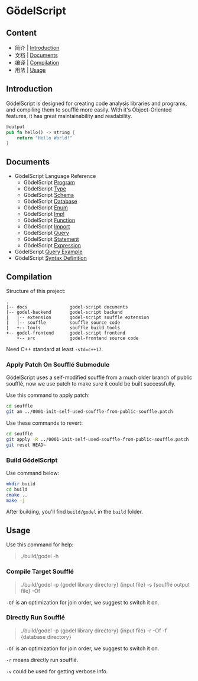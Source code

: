 # GödelScript

## Content

* 简介 | [Introduction](#introduction)
* 文档 | [Documents](#documents)
* 编译 | [Compilation](#compilation)
* 用法 | [Usage](#usage)

## Introduction

GödelScript is designed for creating code analysis libraries and programs,
and compiling them to soufflé more easily. With it's Object-Oriented features,
it has great maintainability and readability.

```rust
@output
pub fn hello() -> string {
    return "Hello World!"
}
```

## Documents

* GödelScript Language Reference
    * GödelScript [Program](./docs/language-reference/program.md)
    * GödelScript [Type](./docs/language-reference/type.md)
    * GödelScript [Schema](./docs/language-reference/schemas.md)
    * GödelScript [Database](./docs/language-reference/databases.md)
    * GödelScript [Enum](./docs/language-reference/enums.md)
    * GödelScript [Impl](./docs/language-reference/impl.md)
    * GödelScript [Function](./docs/language-reference/functions.md)
    * GödelScript [Import](./docs/language-reference/import.md)
    * GödelScript [Query](./docs/language-reference/queries.md)
    * GödelScript [Statement](./docs/language-reference/functions.md#statement)
    * GödelScript [Expression](./docs/language-reference/functions.md#expression)
* GödelScript [Query Example](../example)
* GödelScript [Syntax Definition](./docs/syntax.md)

## Compilation

Structure of this project:

```
.
|-- docs                godel-script documents
|-- godel-backend       godel-script backend
|   |-- extension       godel-script souffle extension
|   |-- souffle         souffle source code
|   +-- tools           souffle build tools
+-- godel-frontend      godel-script frontend
    +-- src             godel-frontend source code
```

Need C++ standard at least `-std=c++17`.

### Apply Patch On Soufflé Submodule

GödelScript uses a self-modified soufflé from a much older branch of public soufflé,
now we use patch to make sure it could be built successfully.

Use this command to apply patch:

```bash
cd souffle
git am ../0001-init-self-used-souffle-from-public-souffle.patch
```

Use these commands to revert:

```bash
cd souffle
git apply -R ../0001-init-self-used-souffle-from-public-souffle.patch
git reset HEAD~
```

### Build GödelScript

Use command below:

```bash
mkdir build
cd build
cmake ..
make -j
```

After building, you'll find `build/godel` in the `build` folder.

## Usage

Use this command for help:

> ./build/godel -h

### Compile Target Soufflé

> ./build/godel -p {godel library directory} {input file} -s {soufflé output file} -Of

`-Of` is an optimization for join order, we suggest to switch it on.

### Directly Run Soufflé

> ./build/godel -p {godel library directory} {input file} -r -Of -f {database directory}

`-Of` is an optimization for join order, we suggest to switch it on.

`-r` means directly run soufflé.

`-v` could be used for getting verbose info.
